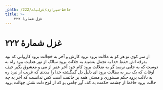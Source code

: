 ```yaml
---
_path: /حافظ-شیرازی/غزلیات/222
title: >-
    غزل شمارهٔ ۲۲۲
---
```

# غزل شمارهٔ ۲۲۲

از سر کوی تو هر کو به ملالت برود
نرود کارش و آخر به خجالت برود
کاروانی که بود بدرقه اش حفظ خدا
به تجمل بنشیند به جلالت برود
سالک از نور هدایت ببرد راه به دوست
که به جایی نرسد گر به ضلالت برود
کام خود آخر عمر از می و معشوق بگیر
حیف اوقات که یک سر به بطالت برود
ای دلیل دل گمگشته خدا را مددی
که غریب ار نبرد ره به دلالت برود
حکم مستوری و مستی همه بر خاتمت است
کس ندانست که آخر به چه حالت برود
حافظ از چشمه حکمت به کف آور جامی
بو که از لوح دلت نقش جهالت برود
